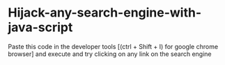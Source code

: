 # Hijack-any-search-engine-with-java-script
Paste this code in the developer tools [(ctrl + Shift + I) for google chrome browser] and execute and try clicking on any link on the search engine
